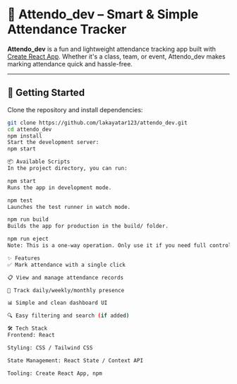 # 🎯 Attendo_dev – Smart & Simple Attendance Tracker

**Attendo_dev** is a fun and lightweight attendance tracking app built with [Create React App](https://github.com/facebook/create-react-app). Whether it's a class, team, or event, Attendo_dev makes marking attendance quick and hassle-free.

---

## 🚀 Getting Started

Clone the repository and install dependencies:

```bash
git clone https://github.com/lakayatar123/attendo_dev.git
cd attendo_dev
npm install
Start the development server:
npm start

📦 Available Scripts
In the project directory, you can run:

npm start
Runs the app in development mode.

npm test
Launches the test runner in watch mode.

npm run build
Builds the app for production in the build/ folder.

npm run eject
Note: This is a one-way operation. Only use it if you need full control over the configuration.

✨ Features
✅ Mark attendance with a single click

📋 View and manage attendance records

📅 Track daily/weekly/monthly presence

📊 Simple and clean dashboard UI

🔍 Easy filtering and search (if added)

🛠 Tech Stack
Frontend: React

Styling: CSS / Tailwind CSS

State Management: React State / Context API

Tooling: Create React App, npm
